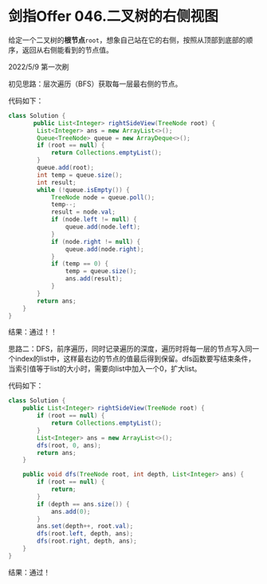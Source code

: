 # 剑指Offer 046.二叉树的右侧视图

给定一个二叉树的**根节点**`root`，想象自己站在它的右侧，按照从顶部到底部的顺序，返回从右侧能看到的节点值。

2022/5/9 第一次刷

初见思路：层次遍历（BFS）获取每一层最右侧的节点。

代码如下：

```java
class Solution {
       public List<Integer> rightSideView(TreeNode root) {
        List<Integer> ans = new ArrayList<>();
        Queue<TreeNode> queue = new ArrayDeque<>();
        if (root == null) {
            return Collections.emptyList();
        }
        queue.add(root);
        int temp = queue.size();
        int result;
        while (!queue.isEmpty()) {
            TreeNode node = queue.poll();
            temp--;
            result = node.val;
            if (node.left != null) {
                queue.add(node.left);
            }
            if (node.right != null) {
                queue.add(node.right);
            }
            if (temp == 0) {
                temp = queue.size();
                ans.add(result);
            }
        }
        return ans;
    }
}
```

结果：通过！！

思路二：DFS，前序遍历，同时记录遍历的深度，遍历时将每一层的节点写入同一个index的list中，这样最右边的节点的值最后得到保留。dfs函数要写结束条件，当索引值等于list的大小时，需要向list中加入一个0，扩大list。

代码如下：

```java
class Solution {
    public List<Integer> rightSideView(TreeNode root) {
        if (root == null) {
            return Collections.emptyList();
        }
        List<Integer> ans = new ArrayList<>();
        dfs(root, 0, ans);
        return ans;
    }

    public void dfs(TreeNode root, int depth, List<Integer> ans) {
        if (root == null) {
            return;
        }
        if (depth == ans.size()) {
            ans.add(0);
        }
        ans.set(depth++, root.val);
        dfs(root.left, depth, ans);
        dfs(root.right, depth, ans);
    }
}
```

结果：通过！
